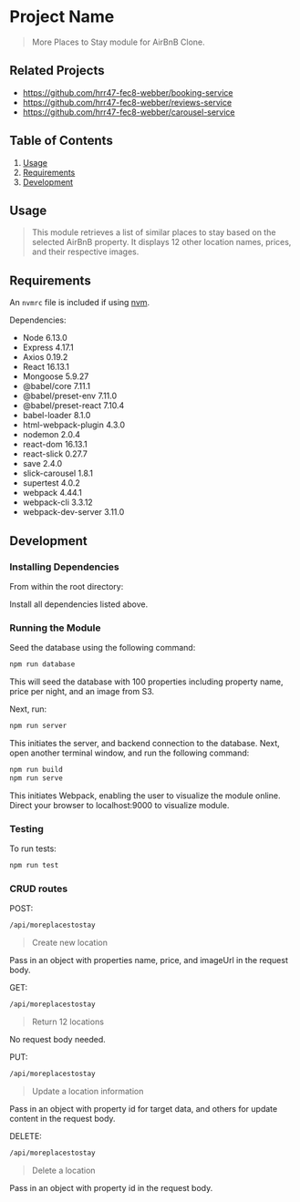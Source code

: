 # Project Name

> More Places to Stay module for AirBnB Clone.

## Related Projects

  - https://github.com/hrr47-fec8-webber/booking-service
  - https://github.com/hrr47-fec8-webber/reviews-service
  - https://github.com/hrr47-fec8-webber/carousel-service

## Table of Contents

1. [Usage](#Usage)
1. [Requirements](#requirements)
1. [Development](#development)

## Usage

> This module retrieves a list of similar places to stay based on the selected AirBnB property. It displays 12 other location names, prices, and their respective images.

## Requirements

An `nvmrc` file is included if using [nvm](https://github.com/creationix/nvm).

Dependencies:

- Node 6.13.0
- Express 4.17.1
- Axios 0.19.2
- React 16.13.1
- Mongoose 5.9.27
- @babel/core 7.11.1
- @babel/preset-env 7.11.0
- @babel/preset-react 7.10.4
- babel-loader 8.1.0
- html-webpack-plugin 4.3.0
- nodemon 2.0.4
- react-dom 16.13.1
- react-slick 0.27.7
- save 2.4.0
- slick-carousel 1.8.1
- supertest 4.0.2
- webpack 4.44.1
- webpack-cli 3.3.12
- webpack-dev-server 3.11.0

## Development

### Installing Dependencies

From within the root directory:

Install all dependencies listed above.

### Running the Module

Seed the database using the following command:

```sh
npm run database
```

This will seed the database with 100 properties including property name, price per night, and an image from S3.

Next, run:

```sh
npm run server
```

This initiates the server, and backend connection to the database. Next, open another terminal window, and run the following command:

```sh
npm run build
npm run serve
```

This initiates Webpack, enabling the user to visualize the module online. Direct your browser to localhost:9000 to visualize module.

### Testing

To run tests:

```sh
npm run test
```

### CRUD routes

POST:

```sh
/api/moreplacestostay
```

> Create new location

Pass in an object with properties name, price, and imageUrl in the request body.

GET:

```sh
/api/moreplacestostay
```

> Return 12 locations

No request body needed.

PUT:

```sh
/api/moreplacestostay
```

> Update a location information

Pass in an object with property id for target data, and others for update content in the request body.

DELETE:

```sh
/api/moreplacestostay
```

> Delete a location

Pass in an object with property id in the request body.
